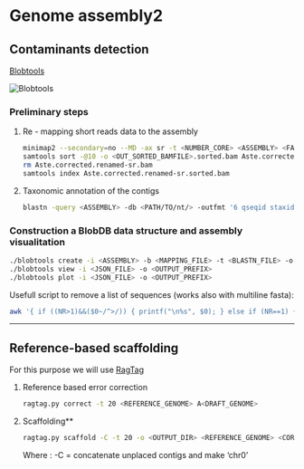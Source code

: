# Genome assembly2

## Contaminants detection

[Blobtools](https://blobtools.readme.io/docs)

![Blobtools](https://raw.githubusercontent.com/jacopoM28/CompOmics_Tutorship/main/2023/5_GenomeAssembly2/Figures/Blobtools.png)

### Preliminary steps

1. Re - mapping short reads data to the assembly

    ```bash
    minimap2 --secondary=no --MD -ax sr -t <NUMBER_CORE> <ASSEMBLY> <FASTQ_R1> <FASTQ_R2> | samtools view -Sb - > <OUT_BAMFILE>.bam
    samtools sort -@10 -o <OUT_SORTED_BAMFILE>.sorted.bam Aste.corrected.renamed-sr.bam
    rm Aste.corrected.renamed-sr.bam
    samtools index Aste.corrected.renamed-sr.sorted.bam
    ```

2. Taxonomic annotation of the contigs

    ```bash
    blastn -query <ASSEMBLY> -db <PATH/TO/nt/> -outfmt '6 qseqid staxids bitscore std sscinames sskingdoms stitle' -max_target_seqs 25 -max_hsps 1 -num_threads 25 -evalue 1e-25 -out <OUTFILE>
    ```

### Construction a BlobDB data structure and assembly visualitation

```bash
./blobtools create -i <ASSEMBLY> -b <MAPPING_FILE> -t <BLASTN_FILE> -o <OUTPUT_PREFIX>
./blobtools view -i <JSON_FILE> -o <OUTPUT_PREFIX>
./blobtools plot -i <JSON_FILE> -o <OUTPUT_PREFIX>
```

Usefull script to remove a list of sequences (works also with multiline fasta):

```bash
awk '{ if ((NR>1)&&($0~/^>/)) { printf("\n%s", $0); } else if (NR==1) { printf("%s", $0); } else { printf("\t%s", $0); } }' in.fa | grep -w -v -Ff patterns.txt - | tr "\t" "\n" > out.fa
```

-----

## Reference-based scaffolding

For this purpose we will use [RagTag](https://github.com/malonge/RagTag)

1. Reference based error correction

    ```bash
    ragtag.py correct -t 20 <REFERENCE_GENOME> A<DRAFT_GENOME>
    ```

2. Scaffolding**

    ```bash
    ragtag.py scaffold -C -t 20 -o <OUTPUT_DIR> <REFERENCE_GENOME> <CORRECTED_DRAFTGENOME>
    ```

    Where : -C = concatenate unplaced contigs and make ‘chr0’
